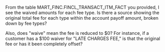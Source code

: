 
From the table MART_FINC.FINCL_TRANSACT_ITM_FACT you provided, I see the waived amounts for each fee type. Is there a source showing the original total fee for each type within the account payoff amount, broken down by fee types?

Also, does "waive" mean the fee is reduced to $0? For instance, if a customer has a $100 waiver for "LATE CHARGES FEE," is that the original fee or has it been completely offset?
